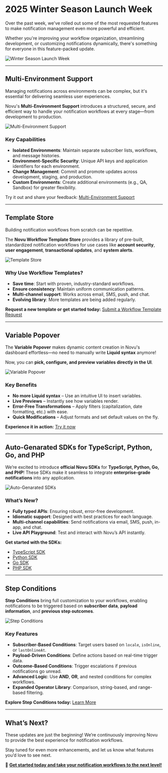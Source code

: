 # 2025 Winter Season Launch Week

Over the past week, we've rolled out some of the most requested features to make notification management even more powerful and efficient. 

Whether you're improving your workflow organization, streamlining development, or customizing notifications dynamically, there's something for everyone in this feature-packed update.

![Winter Season Launch Week](https://github.com/novuhq/blog/blob/main/2025/feb/winter-season-launch-week/assets/main-cover.png?raw=true)

---

## Multi-Environment Support

Managing notifications across environments can be complex, but it's essential for delivering seamless user experiences. 

Novu's **Multi-Environment Support** introduces a structured, secure, and efficient way to handle your notification workflows at every stage—from development to production.

![Multi-Environment Support](https://github.com/novuhq/blog/blob/main/2025/feb/winter-season-launch-week/assets/multi-env.png?raw=true)

### **Key Capabilities**

- **Isolated Environments**: Maintain separate subscriber lists, workflows, and message histories.
- **Environment-Specific Security**: Unique API keys and application identifiers for each environment.
- **Change Management**: Commit and promote updates across development, staging, and production.
- **Custom Environments**: Create additional environments (e.g., QA, Sandbox) for greater flexibility.

Try it out and share your feedback: [Multi-Environment Support](https://go.novu.co/dashboard?utm_campaign=winter-season-lw?utm_source=novublog)

---

## Template Store

Building notification workflows from scratch can be repetitive. 

The **Novu Workflow Template Store** provides a library of pre-built, standardized notification workflows for use cases like **account security**, **user engagement**, **transactional updates**, and **system alerts**.

![Template Store](https://github.com/novuhq/blog/blob/main/2025/feb/winter-season-launch-week/assets/template-store.png?raw=true)

### **Why Use Workflow Templates?**

- **Save time**: Start with proven, industry-standard workflows.
- **Ensure consistency**: Maintain uniform communication patterns.
- **Multi-channel support**: Works across email, SMS, push, and chat.
- **Evolving library**: More templates are being added regularly.

**Request a new template or get started today:** [Submit a Workflow Template Request](https://go.novu.co/5WLqNp9)

---

## Variable Popover

The **Variable Popover** makes dynamic content creation in Novu's dashboard effortless—no need to manually write **Liquid syntax** anymore! 

Now, you can **pick, configure, and preview variables directly in the UI**.

![Variable Popover](https://github.com/novuhq/blog/blob/main/2025/feb/winter-season-launch-week/assets/variable-popover.png?raw=true)

### **Key Benefits**

- **No more Liquid syntax** – Use an intuitive UI to insert variables.
- **Live Previews** – Instantly see how variables render.
- **Error-Free Transformations** – Apply filters (capitalization, date formatting, etc.) with ease.
- **Quick Modifications** – Adjust formats and set default values on the fly.

**Experience it in action:** [Try it now](https://go.novu.co/dashboard?utm_campaign=winter-season-lw?utm_source=novublog)

---

## Auto-Genarated SDKs for TypeScript, Python, Go, and PHP

We’re excited to introduce **official Novu SDKs** for **TypeScript, Python, Go, and PHP**! These SDKs make it seamless to integrate **enterprise-grade notifications** into any application.

![Auto-Genarated SDKs](https://github.com/novuhq/blog/blob/main/2025/feb/winter-season-launch-week/assets/sdks.png?raw=true)

### **What’s New?**

- **Fully typed APIs**: Ensuring robust, error-free development.
- **Idiomatic support**: Designed with best practices for each language.
- **Multi-channel capabilities**: Send notifications via email, SMS, push, in-app, and chat.
- **Live API Playground**: Test and interact with Novu’s API instantly.

**Get started with the SDKs:**

- [TypeScript SDK](https://go.novu.co/ts?utm_source=release_notes)
- [Python SDK](https://go.novu.co/python?utm_source=release_notes)
- [Go SDK](https://go.novu.co/go?utm_source=change_log)
- [PHP SDK](https://go.novu.co/php?utm_source=change_log)

---

## Step Conditions

**Step Conditions** bring full customization to your workflows, enabling notifications to be triggered based on **subscriber data**, **payload information**, and **previous step outcomes**.

![Step Conditions](https://github.com/novuhq/blog/blob/main/2025/feb/winter-season-launch-week/assets/step-conditions.png?raw=true)

### **Key Features**

- **Subscriber-Based Conditions**: Target users based on `locale`, `isOnline`, or `lastOnlineAt`.
- **Payload-Driven Conditions**: Define actions based on real-time trigger data.
- **Outcome-Based Conditions**: Trigger escalations if previous notifications go unread.
- **Advanced Logic**: Use **AND**, **OR**, and nested conditions for complex workflows.
- **Expanded Operator Library**: Comparison, string-based, and range-based filtering.

**Explore Step Conditions today:** [Learn More](https://go.novu.co/ZgpNMxU?utm_source=novublog)

---

## What’s Next?

These updates are just the beginning! We’re continuously improving Novu to provide the best experience for notification workflows. 

Stay tuned for even more enhancements, and let us know what features you’d love to see next.

🚀 [**Get started today and take your notification workflows to the next level!**](https://go.novu.co/dashboard?utm_campaign=winter-season-lw?utm_source=novublog)